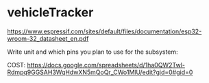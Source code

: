 # vehicleTracker

https://www.espressif.com/sites/default/files/documentation/esp32-wroom-32_datasheet_en.pdf

Write unit and which pins you plan to use for the subsystem:



COST: https://docs.google.com/spreadsheets/d/1ha0QW2Twl-Rdmpq9GGSAH3WqHdwXN5mQoQr_CWo1MlU/edit?gid=0#gid=0
